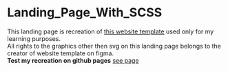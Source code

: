 # Landing_Page_With_SCSS
This landing page is recreation of [this website template](https://www.figma.com/file/2unF5Pp2mSoRqjdGX2mBlq/Responsive-Landing-Page-Design-%7C-Website-Home-Page-Design-%7C-Agency-Website-UI-Design-(Community)-(Copy)) used only for my learning purposes.
</br>All rights to the graphics other then svg on this landing page belongs to the creator of website template on figma.</br>
<b>Test my recreation on github pages</b> [see page](https://xenkq.github.io/Landing_Page_With_Sass/)
